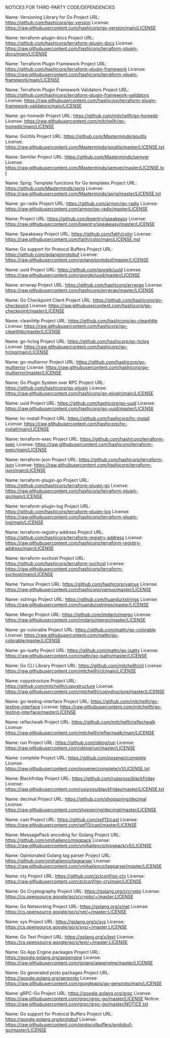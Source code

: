 NOTICES FOR THIRD-PARTY CODE/DEPENDENCIES

Name: Versioning Library for Go
Project URL: https://github.com/hashicorp/go-version
License: https://raw.githubusercontent.com/hashicorp/go-version/main/LICENSE

Name: terraform-plugin-docs
Project URL: https://github.com/hashicorp/terraform-plugin-docs
License: https://raw.githubusercontent.com/hashicorp/terraform-plugin-docs/main/LICENSE

Name: Terraform Plugin Framework
Project URL: https://github.com/hashicorp/terraform-plugin-framework
License: https://raw.githubusercontent.com/hashicorp/terraform-plugin-framework/main/LICENSE

Name: Terraform Plugin Framework Validators
Project URL: https://github.com/hashicorp/terraform-plugin-framework-validators
License: https://raw.githubusercontent.com/hashicorp/terraform-plugin-framework-validators/main/LICENSE

Name: go-homedir
Project URL: https://github.com/mitchellh/go-homedir
License: https://raw.githubusercontent.com/mitchellh/go-homedir/main/LICENSE

Name: GoUtils
Project URL: https://github.com/Masterminds/goutils
License: https://raw.githubusercontent.com/Masterminds/goutils/master/LICENSE.txt

Name: SemVer
Project URL: https://github.com/Masterminds/semver
License: https://raw.githubusercontent.com/Masterminds/semver/master/LICENSE.txt

Name: Sprig: Template functions for Go templates
Project URL: https://github.com/Masterminds/sprig
License: https://raw.githubusercontent.com/Masterminds/sprig/master/LICENSE.txt

Name: go-radix
Project URL: https://github.com/armon/go-radix
License: https://raw.githubusercontent.com/armon/go-radix/master/LICENSE

Name: 
Project URL: https://github.com/bgentry/speakeasy
License: https://raw.githubusercontent.com/bgentry/speakeasy/master/LICENSE

Name: Speakeasy
Project URL: https://github.com/fatih/color
License: https://raw.githubusercontent.com/fatih/color/main/LICENSE.md

Name: Go support for Protocol Buffers
Project URL: https://github.com/golang/protobuf
License: https://raw.githubusercontent.com/golang/protobuf/master/LICENSE

Name: uuid
Project URL: https://github.com/google/uuid
License: https://raw.githubusercontent.com/google/uuid/master/LICENSE

Name: errwrap
Project URL: https://github.com/hashicorp/errwrap
License: https://raw.githubusercontent.com/hashicorp/errwrap/master/LICENSE

Name: Go Checkpoint Client
Project URL: https://github.com/hashicorp/go-checkpoint
License: https://raw.githubusercontent.com/hashicorp/go-checkpoint/master/LICENSE

Name: cleanhttp
Project URL: https://github.com/hashicorp/go-cleanhttp
License: https://raw.githubusercontent.com/hashicorp/go-cleanhttp/master/LICENSE

Name: go-hclog
Project URL: https://github.com/hashicorp/go-hclog
License: https://raw.githubusercontent.com/hashicorp/go-hclog/main/LICENSE

Name: go-multierror
Project URL: https://github.com/hashicorp/go-multierror
License: https://raw.githubusercontent.com/hashicorp/go-multierror/master/LICENSE

Name: Go Plugin System over RPC
Project URL: https://github.com/hashicorp/go-plugin
License: https://raw.githubusercontent.com/hashicorp/go-plugin/main/LICENSE

Name: uuid
Project URL: https://github.com/hashicorp/go-uuid
License: https://raw.githubusercontent.com/hashicorp/go-uuid/master/LICENSE

Name: hc-install
Project URL: https://github.com/hashicorp/hc-install
License: https://raw.githubusercontent.com/hashicorp/hc-install/main/LICENSE

Name: terraform-exec
Project URL: https://github.com/hashicorp/terraform-exec
License: https://raw.githubusercontent.com/hashicorp/terraform-exec/main/LICENSE

Name: terraform-json
Project URL: https://github.com/hashicorp/terraform-json
License: https://raw.githubusercontent.com/hashicorp/terraform-json/main/LICENSE

Name: terraform-plugin-go
Project URL: https://github.com/hashicorp/terraform-plugin-go
License: https://raw.githubusercontent.com/hashicorp/terraform-plugin-go/main/LICENSE

Name: terraform-plugin-log
Project URL: https://github.com/hashicorp/terraform-plugin-log
License: https://raw.githubusercontent.com/hashicorp/terraform-plugin-log/main/LICENSE

Name: terraform-registry-address
Project URL: https://github.com/hashicorp/terraform-registry-address
License: https://raw.githubusercontent.com/hashicorp/terraform-registry-address/main/LICENSE

Name: terraform-svchost
Project URL: https://github.com/hashicorp/terraform-svchost
License: https://raw.githubusercontent.com/hashicorp/terraform-svchost/main/LICENSE

Name: Yamux
Project URL: https://github.com/hashicorp/yamux
License: https://raw.githubusercontent.com/hashicorp/yamux/master/LICENSE

Name: xstrings
Project URL: https://github.com/huandu/xstrings
License: https://raw.githubusercontent.com/huandu/xstrings/master/LICENSE

Name: Mergo
Project URL: https://github.com/imdario/mergo
License: https://raw.githubusercontent.com/imdario/mergo/master/LICENSE

Name: go-colorable
Project URL: https://github.com/mattn/go-colorable
License: https://raw.githubusercontent.com/mattn/go-colorable/master/LICENSE

Name: go-isatty
Project URL: https://github.com/mattn/go-isatty
License: https://raw.githubusercontent.com/mattn/go-isatty/master/LICENSE

Name: Go CLI Library
Project URL: https://github.com/mitchellh/cli
License: https://raw.githubusercontent.com/mitchellh/cli/main/LICENSE

Name: copystructure
Project URL: https://github.com/mitchellh/copystructure
License: https://raw.githubusercontent.com/mitchellh/copystructure/master/LICENSE

Name: go-testing-interface
Project URL: https://github.com/mitchellh/go-testing-interface
License: https://raw.githubusercontent.com/mitchellh/go-testing-interface/master/LICENSE

Name: reflectwalk
Project URL: https://github.com/mitchellh/reflectwalk
License: https://raw.githubusercontent.com/mitchellh/reflectwalk/main/LICENSE

Name: run
Project URL: https://github.com/oklog/run
License: https://raw.githubusercontent.com/oklog/run/master/LICENSE

Name: complete
Project URL: https://github.com/posener/complete
License: https://raw.githubusercontent.com/posener/complete/v1/LICENSE.txt

Name: Blackfriday
Project URL: https://github.com/russross/blackfriday
License: https://raw.githubusercontent.com/russross/blackfriday/master/LICENSE.txt

Name: decimal
Project URL: https://github.com/shopspring/decimal
License: https://raw.githubusercontent.com/shopspring/decimal/master/LICENSE

Name: cast
Project URL: https://github.com/spf13/cast
License: https://raw.githubusercontent.com/spf13/cast/master/LICENSE

Name: MessagePack encoding for Golang
Project URL: https://github.com/vmihailenco/msgpack
License: https://raw.githubusercontent.com/vmihailenco/msgpack/v5/LICENSE

Name: Opinionated Golang tag parser
Project URL: https://github.com/vmihailenco/tagparser
License: https://raw.githubusercontent.com/vmihailenco/tagparser/master/LICENSE

Name: cty
Project URL: https://github.com/zclconf/go-cty
License: https://raw.githubusercontent.com/zclconf/go-cty/main/LICENSE

Name: Go Cryptography
Project URL: https://golang.org/x/crypto
License: https://cs.opensource.google/go/x/crypto/+/master:LICENSE

Name: Go Networking
Project URL: https://golang.org/x/net
License: https://cs.opensource.google/go/x/net/+/master:LICENSE

Name: sys
Project URL: https://golang.org/x/sys
License: https://cs.opensource.google/go/x/sys/+/master:LICENSE

Name: Go Text
Project URL: https://golang.org/x/text
License: https://cs.opensource.google/go/x/text/+/master:LICENSE

Name: Go App Engine packages
Project URL: https://google.golang.org/appengine
License: https://raw.githubusercontent.com/golang/appengine/master/LICENSE

Name: Go generated proto packages
Project URL: https://google.golang.org/genproto
License: https://raw.githubusercontent.com/googleapis/go-genproto/main/LICENSE

Name: gRPC-Go
Project URL: https://google.golang.org/grpc
License: https://raw.githubusercontent.com/grpc/grpc-go/master/LICENSE
Notice: https://raw.githubusercontent.com/grpc/grpc-go/master/NOTICE.txt

Name: Go support for Protocol Buffers
Project URL: https://google.golang.org/protobuf
License: https://raw.githubusercontent.com/protocolbuffers/protobuf-go/master/LICENSE
